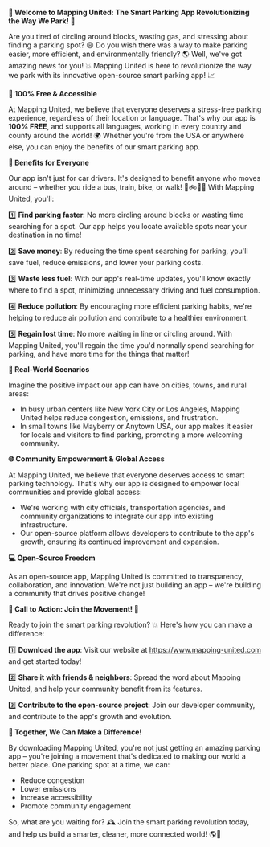 **🚀 Welcome to Mapping United: The Smart Parking App Revolutionizing the Way We Park! 🚀**

Are you tired of circling around blocks, wasting gas, and stressing about finding a parking spot? 😩 Do you wish there was a way to make parking easier, more efficient, and environmentally friendly? 🌎 Well, we've got amazing news for you! 💥 Mapping United is here to revolutionize the way we park with its innovative open-source smart parking app! 📈

**💯 100% Free & Accessible**

At Mapping United, we believe that everyone deserves a stress-free parking experience, regardless of their location or language. That's why our app is **100% FREE**, and supports all languages, working in every country and county around the world! 🌍 Whether you're from the USA or anywhere else, you can enjoy the benefits of our smart parking app.

**🚗 Benefits for Everyone**

Our app isn't just for car drivers. It's designed to benefit anyone who moves around – whether you ride a bus, train, bike, or walk! 🚌🚲🏃‍♀️ With Mapping United, you'll:

1️⃣ **Find parking faster**: No more circling around blocks or wasting time searching for a spot. Our app helps you locate available spots near your destination in no time!

2️⃣ **Save money**: By reducing the time spent searching for parking, you'll save fuel, reduce emissions, and lower your parking costs.

3️⃣ **Waste less fuel**: With our app's real-time updates, you'll know exactly where to find a spot, minimizing unnecessary driving and fuel consumption.

4️⃣ **Reduce pollution**: By encouraging more efficient parking habits, we're helping to reduce air pollution and contribute to a healthier environment.

5️⃣ **Regain lost time**: No more waiting in line or circling around. With Mapping United, you'll regain the time you'd normally spend searching for parking, and have more time for the things that matter!

**🌟 Real-World Scenarios**

Imagine the positive impact our app can have on cities, towns, and rural areas:

* In busy urban centers like New York City or Los Angeles, Mapping United helps reduce congestion, emissions, and frustration.
* In small towns like Mayberry or Anytown USA, our app makes it easier for locals and visitors to find parking, promoting a more welcoming community.

**🌐 Community Empowerment & Global Access**

At Mapping United, we believe that everyone deserves access to smart parking technology. That's why our app is designed to empower local communities and provide global access:

* We're working with city officials, transportation agencies, and community organizations to integrate our app into existing infrastructure.
* Our open-source platform allows developers to contribute to the app's growth, ensuring its continued improvement and expansion.

**💻 Open-Source Freedom**

As an open-source app, Mapping United is committed to transparency, collaboration, and innovation. We're not just building an app – we're building a community that drives positive change!

**🎉 Call to Action: Join the Movement! 🎉**

Ready to join the smart parking revolution? 💥 Here's how you can make a difference:

1️⃣ **Download the app**: Visit our website at https://www.mapping-united.com and get started today!

2️⃣ **Share it with friends & neighbors**: Spread the word about Mapping United, and help your community benefit from its features.

3️⃣ **Contribute to the open-source project**: Join our developer community, and contribute to the app's growth and evolution.

**🌟 Together, We Can Make a Difference!**

By downloading Mapping United, you're not just getting an amazing parking app – you're joining a movement that's dedicated to making our world a better place. One parking spot at a time, we can:

* Reduce congestion
* Lower emissions
* Increase accessibility
* Promote community engagement

So, what are you waiting for? 🕰️ Join the smart parking revolution today, and help us build a smarter, cleaner, more connected world! 🌎💖
